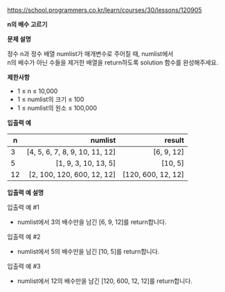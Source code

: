 https://school.programmers.co.kr/learn/courses/30/lessons/120905

**n의 배수 고르기**

**문제 설명**

정수 n과 정수 배열 numlist가 매개변수로 주어질 때, numlist에서 <br>
n의 배수가 아닌 수들을 제거한 배열을 return하도록 solution 함수를 완성해주세요.

**제한사항**

- 1 ≤ n ≤ 10,000
- 1 ≤ numlist의 크기 ≤ 100
- 1 ≤ numlist의 원소 ≤ 100,000

**입출력 예**

| n   |                        	numlist |             	result |
|-----|--------------------------------:|--------------------:|
| 3   | 	[4, 5, 6, 7, 8, 9, 10, 11, 12] |         	[6, 9, 12] |
| 5   |          	[1, 9, 3, 10, 13, 5]	 |             [10, 5] |
| 12  |     	[2, 100, 120, 600, 12, 12] | 	[120, 600, 12, 12] |

**입출력 예 설명**

입출력 예 #1

- numlist에서 3의 배수만을 남긴 [6, 9, 12]를 return합니다.

입출력 예 #2

- numlist에서 5의 배수만을 남긴 [10, 5]를 return합니다.

입출력 예 #3

- numlist에서 12의 배수만을 남긴 [120, 600, 12, 12]를 return합니다.